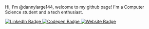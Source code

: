 Hi, I'm @dannylarge144, welcome to my github page!
I'm a Computer Science student and a tech enthusiast. 

<a href="https://www.linkedin.com/in/daniela-large-98822b254/">
    <img src="https://img.shields.io/badge/LinkedIn-blue?style=for-the-badge&logo=linkedin&logoColor=white" alt="LinkedIn Badge"/>
</a>
<a href="https://codepen.io/dannylarge144">
  <img src="https://img.shields.io/badge/Codepen-black?style=for-the-badge&logo=codepen&logoColor=white" alt="Codepen Badge"/>
</a>
<a href="https://dannylarge144.github.io/">
  <img src="https://img.shields.io/badge/website-purple?style=for-the-badge&logo=html5&logoColor=white" alt="Website Badge"/>
</a>



<!---
dannylarge144/dannylarge144 is a ✨ special ✨ repository because its `README.md` (this file) appears on your GitHub profile.
You can click the Preview link to take a look at your changes.
--->
